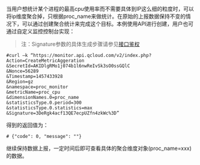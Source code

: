 当用户想统计某个进程的最高cpu使用率而不需要具体到IP这么细的粒度时，可以将ip维度聚合掉，只根据proc_name来做统计。在原始的上报数据保持不变的情况下，可以通过创建聚合统计来完成这个目标。本例使用API进行创建，用户也可通过自定义监控控制台实现：

>注：Signature参数的具体生成步骤请参见[接口鉴权](https://www.qcloud.com/doc/api/229/1227)

```
#curl –k “https://monitor.api.qcloud.com/v2/index.php?Action=CreateMetricAggeration
&SecretId=AKIDlgRMo1j074b1l6nwReIvSk3sO0ssGQlC
&Nonce=56289
&Timestamp=1457433928
&Region=gz
&namespace=proc_monitor
&metricName=proc_cpu
&dimensionNames.0=proc_name
&statisticsType.0.period=300
&statisticsType.0.statistics=max
&Signature=3DeRgk4acf13QE7ecpUZfn4zkWc%3D”
```
得到的返回值为：

```
# {"code": 0, "message": ""}
```


继续保持数据上报，一定时间后即可查看具体的聚合维度对象(proc_name=xxx)的数据。